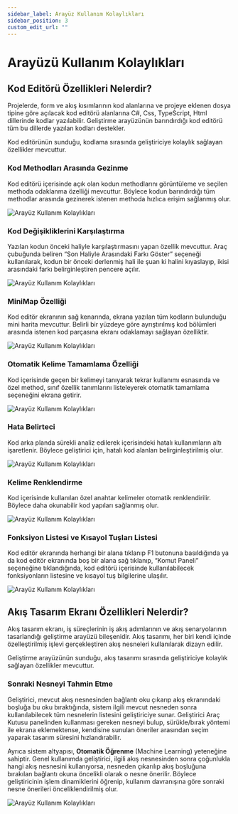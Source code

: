 ```yaml
---
sidebar_label: Arayüz Kullanım Kolaylıkları
sidebar_position: 3
custom_edit_url: ""
---
```


# Arayüzü Kullanım Kolaylıkları

## Kod Editörü Özellikleri Nelerdir?

Projelerde, form ve akış kısımlarının kod alanlarına ve projeye eklenen dosya tipine göre açılacak kod editörü alanlarına C#, Css, TypeScript, Html dillerinde kodlar yazılabilir. Geliştirme arayüzünün barındırdığı kod editörü tüm bu dillerde yazılan kodları destekler.

Kod editörünün sunduğu, kodlama sırasında geliştiriciye kolaylık sağlayan özellikler mevcuttur.

### Kod Methodları Arasında Gezinme

Kod editörü içerisinde açık olan kodun methodlarını görüntüleme ve seçilen methoda odaklanma özelliği mevcuttur. Böylece kodun barındırdığı tüm methodlar arasında gezinerek istenen methoda hızlıca erişim sağlanmış olur.

![Arayüz Kullanım Kolaylıkları](https://docsbimser.blob.core.windows.net/imagecontainer/auto-uploada4f0073f-3ac7-4ac7-8138-545f239f27bd)

### Kod Değişikliklerini Karşılaştırma

Yazılan kodun önceki haliyle karşılaştırmasını yapan özellik mevcuttur. Araç çubuğunda beliren “Son Haliyle Arasındaki Farkı Göster” seçeneği kullanılarak, kodun bir önceki derlenmiş hali ile şuan ki halini kıyaslayıp, ikisi arasındaki farkı belirginleştiren pencere açılır.

![Arayüz Kullanım Kolaylıkları](https://docsbimser.blob.core.windows.net/imagecontainer/auto-upload419798db-39ed-4af4-82ee-176321fcbfcc)

### MiniMap Özelliği

Kod editör ekranının sağ kenarında, ekrana yazılan tüm kodların bulunduğu mini harita mevcuttur. Belirli bir yüzdeye göre ayrıştırılmış kod bölümleri arasında istenen kod parçasına ekranı odaklamayı sağlayan özelliktir.

![Arayüz Kullanım Kolaylıkları](https://docsbimser.blob.core.windows.net/imagecontainer/auto-uploadee24b825-d14f-464a-8c7c-471397380582)

### Otomatik Kelime Tamamlama Özelliği

Kod içerisinde geçen bir kelimeyi tanıyarak tekrar kullanımı esnasında ve özel method, sınıf özellik tanımlarını listeleyerek otomatik tamamlama seçeneğini ekrana getirir.

![Arayüz Kullanım Kolaylıkları](https://docsbimser.blob.core.windows.net/imagecontainer/auto-upload450388eb-2c45-42de-baa8-495d6be54270)

### Hata Belirteci

Kod arka planda sürekli analiz edilerek içerisindeki hatalı kullanımların altı işaretlenir. Böylece geliştirici için, hatalı kod alanları belirginleştirilmiş olur.

![Arayüz Kullanım Kolaylıkları](https://docsbimser.blob.core.windows.net/imagecontainer/auto-upload69eff9bd-c477-49bd-bb11-036224af71e6)

### Kelime Renklendirme

Kod içerisinde kullanılan özel anahtar kelimeler otomatik renklendirilir. Böylece daha okunabilir kod yapıları sağlanmış olur.

![Arayüz Kullanım Kolaylıkları](https://docsbimser.blob.core.windows.net/imagecontainer/auto-upload61fa286e-5f4b-4eba-aece-37ca2a97ad78)

### Fonksiyon Listesi ve Kısayol Tuşları Listesi

Kod editör ekranında herhangi bir alana tıklanıp F1 butonuna basıldığında ya da kod editör ekranında boş bir alana sağ tıklanıp, “Komut Paneli” seçeneğine tıklandığında, kod editörü içerisinde kullanılabilecek fonksiyonların listesine ve kısayol tuş bilgilerine ulaşılır.

![Arayüz Kullanım Kolaylıkları](https://docsbimser.blob.core.windows.net/imagecontainer/auto-upload120b758a-671f-41eb-9e2d-1024bc977d69)

## Akış Tasarım Ekranı Özellikleri Nelerdir?

Akış tasarım ekranı, iş süreçlerinin iş akış adımlarının ve akış senaryolarının tasarlandığı geliştirme arayüzü bileşenidir. Akış tasarımı, her biri kendi içinde özelleştirilmiş işlevi gerçekleştiren akış nesneleri kullanılarak dizayn edilir.

Geliştirme arayüzünün sunduğu, akış tasarımı sırasında geliştiriciye kolaylık sağlayan özellikler mevcuttur.

### Sonraki Nesneyi Tahmin Etme

Geliştirici, mevcut akış nesnesinden bağlantı oku çıkarıp akış ekranındaki boşluğa bu oku bıraktığında, sistem ilgili mevcut nesneden sonra kullanılabilecek tüm nesnelerin listesini geliştiriciye sunar. Geliştirici Araç Kutusu panelinden kullanması gereken nesneyi bulup, sürükle/bırak yöntemi ile ekrana eklemektense, kendisine sunulan öneriler arasından seçim yaparak tasarım süresini hızlandırabilir.

Ayrıca sistem altyapısı, **Otomatik Öğrenme** (Machine Learning) yeteneğine sahiptir. Genel kullanımda geliştirici, ilgili akış nesnesinden sonra çoğunlukla hangi akış nesnesini kullanıyorsa, nesneden çıkarılıp akış boşluğuna bırakılan bağlantı okuna öncelikli olarak o nesne önerilir. Böylece geliştiricinin işlem dinamiklerini öğrenip, kullanım davranışına göre sonraki nesne önerileri önceliklendirilmiş olur.

![Arayüz Kullanım Kolaylıkları](https://docsbimser.blob.core.windows.net/imagecontainer/auto-upload20f353fd-f164-4baf-9ecb-3356e9e60715)